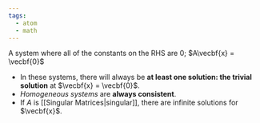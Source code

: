 ```yaml
---
tags:
  - atom
  - math
---
```

A system where all of the constants on the RHS are 0; $A\vecbf{x} = \vecbf{0}$
- In these systems, there will always be **at least one solution: the trivial solution** at $\vecbf{x} = \vecbf{0}$.
- *Homogeneous systems* are **always consistent**.
- If $A$ is [[Singular Matrices|singular]], there are infinite solutions for $\vecbf{x}$.